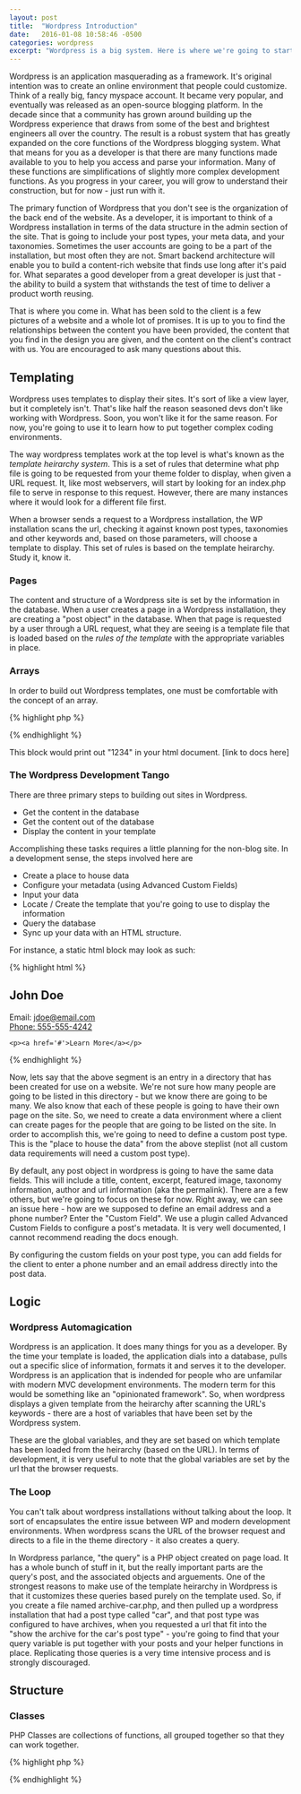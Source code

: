 ```yaml
---
layout: post
title:  "Wordpress Introduction"
date:   2016-01-08 10:58:46 -0500
categories: wordpress
excerpt: "Wordpress is a big system. Here is where we're going to start."
---
```



Wordpress is an application masquerading as a framework. It's original intention was to create an online environment that people could customize. Think of a really big, fancy myspace account. It became very popular, and eventually was released as an open-source blogging platform. In the decade since that a community has grown around building up the Wordpress experience that draws from some of the best and brightest engineers all over the country. The result is a robust system that has greatly expanded on the core functions of the Wordpress blogging system. What that means for you as a developer is that there are many functions made available to you to help you access and parse your information. Many of these functions are simplifications of slightly more complex development functions. As you progress in your career, you will grow to understand their construction, but for now - just run with it.

The primary function of Wordpress that you don't see is the organization of the back end of the website. As a developer, it is important to think of a Wordpress installation in terms of the data structure in the admin section of the site. That is going to include your post types, your meta data, and your taxonomies. Sometimes the user accounts are going to be a part of the installation, but most often they are not. Smart backend architecture will enable you to build a content-rich website that finds use long after it's paid for. What separates a good developer from a great developer is just that - the ability to build a system that withstands the test of time to deliver a product worth reusing. 

That is where you come in. What has been sold to the client is a few pictures of a website and a whole lot of promises. It is up to you to find the relationships between the content you have been provided, the content that you find in the design you are given, and the content on the client's contract with us. You are encouraged to ask many questions about this. 

## Templating

Wordpress uses templates to display their sites. It's sort of like a view layer, but it completely isn't. That's like half the reason seasoned devs don't like working with Wordpress. Soon, you won't like it for the same reason. For now, you're going to use it to learn how to put together complex coding environments.

The way wordpress templates work at the top level is what's known as the *template heirarchy system*. This is a set of rules that determine what php file is going to be requested from your theme folder to display, when given a URL request. It, like most webservers, will start by looking for an index.php file to serve in response to this request. However, there are many instances where it would look for a different file first.

When a browser sends a request to a Wordpress installation, the WP installation scans the url, checking it against known post types, taxonomies and other keywords and, based on those parameters, will choose a template to display. This set of rules is based on the template heirarchy. Study it, know it.

### Pages

The content and structure of a Wordpress site is set by the information in the database. When a user creates a page in a Wordpress installation, they are creating a "post object" in the database. When that page is requested by a user through a URL request, what they are seeing is a template file that is loaded based on the *rules of the template* with the appropriate variables in place.

### Arrays

In order to build out Wordpress templates, one must be comfortable with the concept of an array.


{% highlight php %}

<?php

$array = array(1, 2, 3, 4);

foreach($array as $item):
    
    print $item;
    
endforeach;

?>

{% endhighlight %}

This block would print out "1234" in your html document. [link to docs here]

### The Wordpress Development Tango

There are three primary steps to building out sites in Wordpress. 

- Get the content in the database 
- Get the content out of the database 
- Display the content in your template
 
Accomplishing these tasks requires a little planning for the non-blog site. In a development sense, the steps involved here are

- Create a place to house data
- Configure your metadata (using Advanced Custom Fields)
- Input your data
- Locate / Create the template that you're going to use to display the information
- Query the database
- Sync up your data with an HTML structure.

For instance, a static html block may look as such:

{% highlight html %}

<div class='person_excerpt'>
    <h2>John Doe</h2>
    <p>
        Email: <a href='mailto: jdoe@email.com'>jdoe@email.com <br />
        Phone: <a href='tel: 555-555-4242'>555-555-4242</a>
    </p>
    
    <p><a href='#'>Learn More</a></p>
    
</div>

{% endhighlight %}

Now, lets say that the above segment is an entry in a directory that has been created for use on a website. We're not sure how many people are going to be listed in this directory - but we know there are going to be many. We also know that each of these people is going to have their own page on the site. So, we need to create a data environment where a client can create pages for the people that are going to be listed on the site. In order to accomplish this, we're going to need to define a custom post type. This is the "place to house the data" from the above steplist (not all custom data requirements will need a custom post type). 

By default, any post object in wordpress is going to have the same data fields. This will include a title, content, excerpt, featured image, taxonomy information, author and url information (aka the permalink). There are a few others, but we're going to focus on these for now. Right away, we can see an issue here - how are we supposed to define an email address and a phone number? Enter the "Custom Field". We use a plugin called Advanced Custom Fields to configure a post's metadata. It is very well documented, I cannot recommend reading the docs enough.

By configuring the custom fields on your post type, you can add fields for the client to enter a phone number and an email address directly into the post data.






## Logic

### Wordpress Automagication

Wordpress is an application. It does many things for you as a developer. By the time your template is loaded, the application dials into a database, pulls out a specific slice of information, formats it and serves it to the developer. Wordpress is an application that is indended for people who are unfamilar with modern MVC development environments. The modern term for this would be something like an "opinionated framework". So, when wordpress displays a given template from the heirarchy after scanning the URL's keywords - there are a host of variables that have been set by the Wordpress system.

These are the global variables, and they are set based on which template has been loaded from the heirarchy (based on the URL). In terms of development, it is very useful to note that the global variables are set by the url that the browser requests.

### The Loop

You can't talk about wordpress installations without talking about the loop. It sort of encapsulates the entire issue between WP and modern development environments. When wordpress scans the URL of the browser request and directs to a file in the theme directory - it also creates a query.

In Wordpress parlance, "the query" is a PHP object created on page load. It has a whole bunch of stuff in it, but the really important parts are the query's post, and the associated objects and arguements. One of the strongest reasons to make use of the template heirarchy in Wordpress is that it customizes these queries based purely on the template used. So, if you create a file named archive-car.php, and then pulled up a wordpress installation that had a post type called "car", and that post type was configured to have archives, when you requested a url that fit into the "show the archive for the car's post type" - you're going to find that your query variable is put together with your posts and your helper functions in place. Replicating those queries is a very time intensive process and is strongly discouraged.

## Structure

### Classes

PHP Classes are collections of functions, all grouped together so that they can work together. 

{% highlight php %}

<?php

namespace TSD

class Display {

    static function say_hi_to_admin(){
        if(!is_user_logged_in()):
            return false;
        endif;
        
        print 'hi admin';
    }

}

?>

{% endhighlight %}